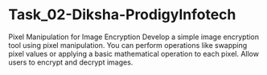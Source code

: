 # Task_02-Diksha-ProdigyInfotech
Pixel Manipulation for Image Encryption Develop a simple image encryption tool using pixel manipulation. You can perform operations like swapping pixel values or applying a basic mathematical operation to each pixel. Allow users to encrypt and decrypt images.
